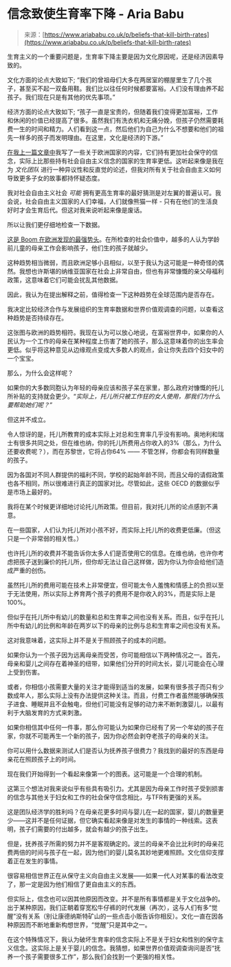 <!--yml

category: 未分类

date: 2024-05-27 15:18:08

-->

# 信念致使生育率下降 - Aria Babu

> 来源：[https://www.ariababu.co.uk/p/beliefs-that-kill-birth-rates](https://www.ariababu.co.uk/p/beliefs-that-kill-birth-rates)

生育主义的一个重要问题是，生育率下降主要是因为文化原因呢，还是经济因素导致的。

文化方面的论点大致如下; “我们的曾祖母们大多在两居室的棚屋里生了几个孩子，甚至买不起一双备用鞋。我们比以往任何时候都要富裕。人们没有理由养不起孩子。我们现在只是有其他的优先事项。”

经济方面的论点大致如下; “孩子一直是宝贵的，但随着我们变得更加富裕，工作和休闲的价值已经提高了很多。虽然我们有洗衣机和无痛分娩，但孩子仍然需要耗费一生的时间和精力。人们看到这一点，然后他们为自己为什么不想要和他们的祖先一样多的孩子而发明理由。在这里，文化是经济的下游。”

[在我上一篇文章中](https://www.ariababu.co.uk/p/actually-social-conservatism-probably)我写了一些关于欧洲国家的内容，它们持有更加社会保守的信念，实际上比那些持有社会自由主义信念的国家的生育率更低。这听起来像是我在为 *文化团队* 进行一种异议性和反直觉的论述，但我对所有关于社会自由主义如何导致更多子女的故事都持怀疑态度。

我对社会自由主义社会 *可能* 拥有更高生育率的最好猜测是对左翼的普遍认可。我会说，社会自由主义国家的人们幸福，人们就像熊猫一样 - 只有在他们的生活良好时才会生育后代。但这对我来说听起来像是废话。

所以让我们更仔细地检查一下数据。

[这是 Boom 在欧洲发现的最强势头](https://www.worksinprogress.news/p/the-value-of-family)。在所检查的社会价值中，越多的人认为学龄前儿童的母亲工作会影响孩子，他们生的孩子就越少。

这种趋势相当微弱，而且欧洲足够小且相似，以至于我认为这可能是一种奇怪的偶然。我想也许斯堪的纳维亚国家在社会上非常自由，但也有非常慷慨的亲父母福利政策，这意味着它们可能会扰乱其他数据。

因此，我认为在提出解释之前，值得检查一下这种趋势在全球范围内是否存在。

我决定比较经济合作与发展组织的生育率数据和世界价值观调查的问题，以查看这种趋势是否持续存在。

这张图与欧洲的趋势相符。我现在认为可以放心地说，在富裕世界中，如果你的人民认为一个工作的母亲在某种程度上伤害了她的孩子，那么这意味着你的出生率会更低。似乎将这种意见从边缘观点变成大多数人的观点，会让你失去四个妇女中的一个宝宝。

那么，为什么会这样呢？

如果你的大多数同胞认为年轻的母亲应该和孩子呆在家里，那么政府对慷慨的托儿所补贴的支持就会更少。“*实际上，托儿所只被工作狂的女人使用，那我们为什么要帮助她们呢？”*

但这并不成立。

令人惊讶的是，托儿所教育的成本实际上对总和生育率几乎没有影响。奥地利和瑞士有很多共同之处，但在维也纳，你的托儿所费用占你收入的3%（那么，为什么还要收费呢？），而在苏黎世，它将占你64% —— 不管怎样，你都会有同样数量的孩子。

因为各国对不同人群提供的福利不同，学校的起始年龄不同，而且父母的请假政策也各不相同，所以很难进行真正的国家对比。尽管如此，这些 OECD 的数据似乎是市场上最好的。

我将在某个时候更详细地讨论托儿所政策。但目前，我对托儿所的论点感到不满意。

在一些国家，人们认为托儿所对小孩不好，而实际上托儿所的收费更低廉。（但这只是一个非常弱的相关性。）

也许托儿所的收费并不能告诉你太多人们是否使用它的信息。在维也纳，也许你考虑把孩子送到廉价的托儿所，但你却无法让自己这样做，因为你认为你会给他们造成严重的创伤。

虽然托儿所的费用可能在技术上非常便宜，但可能太令人羞愧和情感上的负担以至于无法使用，所以实际上养育两个孩子的费用不是你收入的3%，而是实际上是100%。

但似乎在托儿所中有幼儿的数量和总和生育率之间也没有关系。而且，似乎在托儿所中有幼儿的比例和年龄在两岁以下的母亲的比例与总和生育率之间也没有关系。

这对我意味着，这实际上并不是关于照顾孩子的成本的问题。

如果你认为一个孩子因为远离母亲而受苦，你可能相信以下两种情况之一。首先，母亲和婴儿之间存在着神圣的纽带，如果他们分开的时间太长，婴儿可能会在心理上受到伤害。

或者，你相信小孩需要大量的关注才能得到适当的发展，如果有很多孩子而只有少数成年人，那么实际上没有办法提供这种关注。而且，付费工作者虽然能够确保孩子进食、睡眠并且不会触电，但他们可能没有足够的动力来不断刺激婴儿，以最有利于大脑发育的方式来刺激。

如果你相信其中任何一件事，那么你可能认为如果你已经有了另一个年幼的孩子在家，你就不可能再生一个新的孩子，因为你必然会剥夺老孩子的母亲的关注。

你可以用什么数据来测试人们是否认为抚养孩子很费力？我找到的最好的东西是母亲花在照顾孩子上的时间。

现在我们开始得到一个看起来像第一个的图表。这可能是一个合理的机制。

这第三个想法对我来说似乎有些具有吸引力。尤其是因为母亲工作时孩子受到损害的信念与其他关于妇女和工作的社会保守信念相比，与TFR有更强的关系。

这是团队经济学的胜利吗？在母亲花更多时间与婴儿在一起的国家，婴儿的数量更少——这并不是任何证据，但它确实看起来像是对发生的事情的一种线索。这表明，孩子们需要的付出越多，就会有越少的孩子出生。

但是，抚养孩子所需的努力并不是客观确定的。波兰的母亲不会比比利时的母亲花费两倍的时间与孩子在一起，因为他们的婴儿莫名其妙地更难照顾。文化信仰支撑着正在发生的事情。

很容易相信世界正在从保守主义向自由主义发展——如果一代人对某事的看法改变了，那一定是因为他们相信了更自由主义的东西。

但实际上，信念也可以因其他原因而改变。并不是所有事情都是关于文化战争的。出于某种原因，我们正朝着穿宽松牛仔裤的时代发展（再次），这与人们有多“觉醒”没有关系（别让康德纳斯特矿山的一些点击小贩告诉你相反）。文化一直在因各种原因而不断地重新构想世界，“觉醒”只是其中之一。

在这个特殊情况下，我认为破坏生育率的信念实际上不是关于妇女和性别的保守主义信念。这实际上是关于婴儿的信念。我猜想，如果世界价值观调查询问是否“抚养一个孩子需要很多工作”，那么我们会找到一个更强的相关性。
